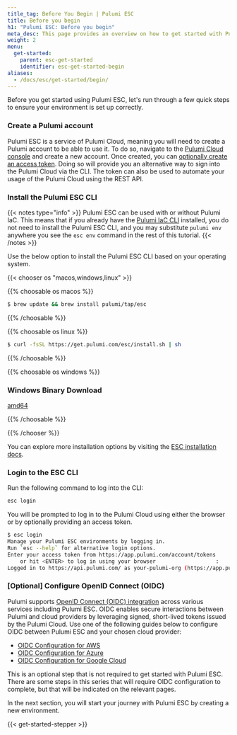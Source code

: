 ```yaml
---
title_tag: Before You Begin | Pulumi ESC
title: Before you begin
h1: "Pulumi ESC: Before you begin"
meta_desc: This page provides an overview on how to get started with Pulumi ESC.
weight: 2
menu:
  get-started:
    parent: esc-get-started
    identifier: esc-get-started-begin
aliases:
  - /docs/esc/get-started/begin/
---
```


Before you get started using Pulumi ESC, let's run through a few quick steps to ensure your environment is set up correctly.

### Create a Pulumi account

Pulumi ESC is a service of Pulumi Cloud, meaning you will need to create a Pulumi account to be able to use it. To do so, navigate to the [Pulumi Cloud console](https://app.pulumi.com) and create a new account. Once created, you can [optionally create an access token](/docs/pulumi-cloud/access-management/access-tokens/). Doing so will provide you an alternative way to sign into the Pulumi Cloud via the CLI. The token can also be used to automate your usage of the Pulumi Cloud using the REST API.

### Install the Pulumi ESC CLI

{{< notes type="info" >}}
Pulumi ESC can be used with or without Pulumi IaC. This means that if you already have the [Pulumi IaC CLI](/docs/cli/) installed, you do not need to install the Pulumi ESC CLI, and you may substitute `pulumi env` anywhere you see the `esc env` command in the rest of this tutorial.
{{< /notes >}}

Use the below option to install the Pulumi ESC CLI based on your operating system.

{{< chooser os "macos,windows,linux" >}}

{{% choosable os macos %}}

```bash
$ brew update && brew install pulumi/tap/esc
```

{{% /choosable %}}

{{% choosable os linux %}}

```bash
$ curl -fsSL https://get.pulumi.com/esc/install.sh | sh
```

{{% /choosable %}}

{{% choosable os windows %}}

<div class="mb-6 border-solid border-b-2 border-gray-200">
<div class="w-full">
<h3 class="no-anchor pt-4"><i class="fas fa-download pr-2"></i>Windows Binary Download</h3>
<p>
<a class="btn btn-secondary mx-2" href="https://get.pulumi.com/esc/releases/esc-v{{< latest-version-esc >}}-windows-x64.zip">amd64</a>
</p>
</div>
</div>

{{% /choosable %}}

{{% /chooser %}}

You can explore more installation options by visiting the [ESC installation docs](/docs/install/esc/).

### Login to the ESC CLI

Run the following command to log into the CLI:

```bash
esc login
```

You will be prompted to log in to the Pulumi Cloud using either the browser or by optionally providing an access token.

```bash
$ esc login
Manage your Pulumi ESC environments by logging in.
Run `esc --help` for alternative login options.
Enter your access token from https://app.pulumi.com/account/tokens
    or hit <ENTER> to log in using your browser                   :
Logged in to https://api.pulumi.com/ as your-pulumi-org (https://app.pulumi.com/your-pulumi-org)
```

### [Optional] Configure OpenID Connect (OIDC)

Pulumi supports [OpenID Connect (OIDC) integration](/docs/esc/environments/configuring-oidc) across various services including Pulumi ESC. OIDC enables secure interactions between Pulumi and cloud providers by leveraging signed, short-lived tokens issued by the Pulumi Cloud. Use one of the following guides below to configure OIDC between Pulumi ESC and your chosen cloud provider:

- [OIDC Configuration for AWS](/docs/esc/environments/configuring-oidc/aws/)
- [OIDC Configuration for Azure](/docs/esc/environments/configuring-oidc/azure/)
- [OIDC Configuration for Google Cloud](/docs/esc/environments/configuring-oidc/gcp/)

This is an optional step that is not required to get started with Pulumi ESC. There are some steps in this series that will require OIDC configuration to complete, but that will be indicated on the relevant pages.

In the next section, you will start your journey with Pulumi ESC by creating a new environment.

{{< get-started-stepper >}}
